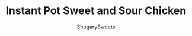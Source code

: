 ---
layout: ../../layouts/MarkdownPostLayout.astro
title: Instant Pot Sweet and Sour Chicken
author: ShugarySweets
pubDate: 2020-02-26
description: "Tender juicy chicken legs sweetened with pineapples and barbeque sauce. You&#x27;ll love this easy Instant Pot Sweet and Sour Chicken recipe for a delicious weeknight dinner."
image_url: https://www.shugarysweets.com/wp-content/uploads/2020/02/instant-pot-sweet-sour-chicken-4.jpg
tags: ["Main Dish","American"]
calories: 273
protein: 23
carbohydrates: 25
fats: 9
fiber: 1
ingredients: ["8 chicken drumsticks","1/2 cup chicken broth","1 can (20 ounce) crushed pineapple, with juices","1 medium onion, diced","1 sweet red pepper, diced in large chunks","1 jalapeno pepper, seeded and diced small","1/4 teaspoon crushed red pepper flakes","1 cup barbecue sauce","2 Tablespoons cornstarch","2 Tablespoons water"]
serves: 8
time: "20 minutes"
prepTime: "5 minutes"
instructions: ["In the pressure cooker pot, add chicken broth, crushed pineapple (with juice), chopped onion, diced red pepper, jalapeno, crushed red pepper flakes, chicken drumsticks, and bbq sauce.","Secure the lid in place, making sure the sealing ring is snug and the valve on top is pushed down and set to “SEALING.”","Select HIGH PRESSURE and a cook time of 15 minutes.","After cook time ends, allow to naturally release for 10 minutes.","If you want a thick sweet and sour sauce to put over the chicken, remove the legs from the instant pot.","In a small bowl, whisk together the cornstarch and water. Pour into the Instant Pot.","Turn pressure cooker on “SAUTE” and allow to bubble while stirring constantly. Turn off when desired thickness is reached (sauce will thicken as it cools too).","Return the chicken to the pot and serve!"]
nutrition: ["273 calories","25 grams carbohydrates","116 milligrams cholesterol","9 grams fat","1 grams fiber","23 grams protein","2 grams saturated fat","529 milligrams sodium","19 grams sugar","0 grams trans fat","5 grams unsaturated fat"]
---